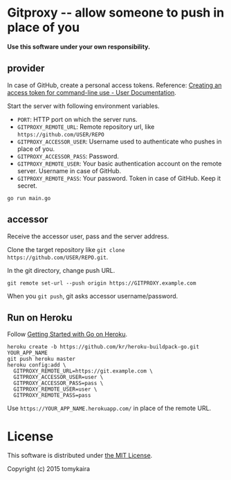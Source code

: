 # Gitproxy -- allow someone to push in place of you

**Use this software under your own responsibility.**

## provider

In case of GitHub, create a personal access tokens.
Reference: [Creating an access token for command-line use - User Documentation](https://help.github.com/articles/creating-an-access-token-for-command-line-use/).

Start the server with following environment variables.

- `PORT`: HTTP port on which the server runs.
- `GITPROXY_REMOTE_URL`: Remote repository url, like `https://github.com/USER/REPO`
- `GITPROXY_ACCESSOR_USER`: Username used to authenticate who pushes in place of you.
- `GITPROXY_ACCESSOR_PASS`: Password.
- `GITPROXY_REMOTE_USER`: Your basic authentication account on the remote server. Username in case of GitHub.
- `GITPROXY_REMOTE_PASS`: Your password. Token in case of GitHub. Keep it secret.

```
go run main.go
```

## accessor

Receive the accessor user, pass and the server address.

Clone the target repository like `git clone https://github.com/USER/REPO.git`.

In the git directory, change push URL.

```
git remote set-url --push origin https://GITPROXY.example.com
```

When you `git push`, git asks accessor username/password.

## Run on Heroku

Follow [Getting Started with Go on Heroku](http://mmcgrana.github.io/2012/09/getting-started-with-go-on-heroku.html).

```
heroku create -b https://github.com/kr/heroku-buildpack-go.git YOUR_APP_NAME
git push heroku master
heroku config:add \
  GITPROXY_REMOTE_URL=https://git.example.com \
  GITPROXY_ACCESSOR_USER=user \
  GITPROXY_ACCESSOR_PASS=pass \
  GITPROXY_REMOTE_USER=user \
  GITPROXY_REMOTE_PASS=pass
```

Use `https://YOUR_APP_NAME.herokuapp.com/` in place of the remote URL.

# License

This software is distributed under [the MIT License](http://opensource.org/licenses/MIT).

Copyright (c) 2015 tomykaira
